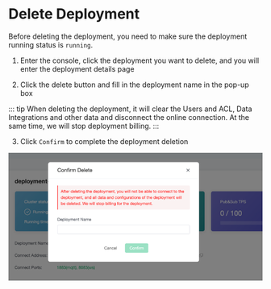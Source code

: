 # Delete Deployment

Before deleting the deployment, you need to make sure the deployment running status is `running`.

1. Enter the console, click the deployment you want to delete, and you will enter the deployment details page

2. Click the delete button and fill in the deployment name in the pop-up box

::: tip
When deleting the deployment, it will clear the Users and ACL, Data Integrations and other data and disconnect the online connection. At the same time, we will stop deployment billing.
:::

3. Click `Confirm` to complete the deployment deletion

![delete_deployment](./_assets/delete_deployment.png)
